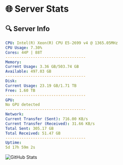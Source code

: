 # 🌐 Server Stats
## 🔍 Server Info
```yaml
CPU: Intel(R) Xeon(R) CPU E5-2699 v4 @ 1365.05MHz
CPU Usage: 7.30%
Cores: 44P | 88T
-----------------------------------
Memory:
Current Usage: 3.36 GB/503.74 GB
Available: 497.03 GB
-----------------------------------
Disk:
Current Usage: 23.19 GB/1.71 TB
Free: 1.60 TB
-----------------------------------
GPU:
No GPU detected
-----------------------------------
Network:
Current Transfer (Sent): 716.00 KB/s
Current Transfer (Received): 31.66 KB/s
Total Sent: 305.17 GB
Total Received: 51.47 GB
-----------------------------------
Uptime:
5d 17h 59m 2s
```
![GitHub Stats](https://img.shields.io/badge/Updated-2025-04-25_11:07:50-blue)
